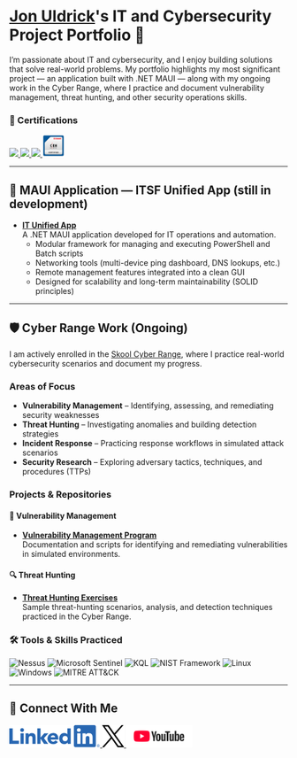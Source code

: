 # <a href="https://www.linkedin.com/in/jon-uldrick/">Jon Uldrick</a>'s IT and Cybersecurity Project Portfolio 🔐

I’m passionate about IT and cybersecurity, and I enjoy building solutions that solve real-world problems. My portfolio highlights my most significant project — an application built with .NET MAUI — along with my ongoing work in the Cyber Range, where I practice and document vulnerability management, threat hunting, and other security operations skills.  

### 📜 Certifications

<div>
  <a href="https://www.credly.com/badges/d10c1fa5-c0fd-4991-a165-91228e0acbec/public_url">
    <img src="https://images.credly.com/size/160x160/images/f6d62c5d-1e1d-4de6-92ee-8dc8c80b1c7b/blob" width="40" />
  </a>
  <a href="https://www.credly.com/badges/1fa80d7e-0087-466a-baf4-0a47ca2c1005/public_url">
    <img src="https://images.credly.com/size/160x160/images/8e6bde54-8a33-4ec0-9d70-90fcde581bcf/image.png" width="40" />
  </a>
  <a href="https://www.credly.com/badges/be63f763-4726-4c47-859e-12eea6d39317/public_url">
    <img src="https://images.credly.com/size/160x160/images/c3e2745b-2f30-4e6b-9290-f7557a705181/image.png" width="40" />
  </a>
  <a href="https://aspen.eccouncil.org/Certificate/Certificate?a=eof6foV0K5/d/w5hmSyIRQ==">
    <img src="/Assets/Badges/CEH.png" width="40" />
  </a>
</div>

---

## 📱 MAUI Application — ITSF Unified App (still in development)

- **[IT Unified App](https://github.com/IamSpotted/IT-Unified-App)**  
  A .NET MAUI application developed for IT operations and automation.  
  - Modular framework for managing and executing PowerShell and Batch scripts  
  - Networking tools (multi-device ping dashboard, DNS lookups, etc.)  
  - Remote management features integrated into a clean GUI  
  - Designed for scalability and long-term maintainability (SOLID principles)  

---

## 🛡 Cyber Range Work (Ongoing)

I am actively enrolled in the [Skool Cyber Range](https://www.skool.com/cyber-range), where I practice real-world cybersecurity scenarios and document my progress.  

### Areas of Focus  
- **Vulnerability Management** – Identifying, assessing, and remediating security weaknesses  
- **Threat Hunting** – Investigating anomalies and building detection strategies  
- **Incident Response** – Practicing response workflows in simulated attack scenarios  
- **Security Research** – Exploring adversary tactics, techniques, and procedures (TTPs)  

### Projects & Repositories

#### 📝 Vulnerability Management
- **[Vulnerability Management Program](https://github.com/IamSpotted/Vulnerability-Management-Program)**  
  Documentation and scripts for identifying and remediating vulnerabilities in simulated environments.

#### 🔍 Threat Hunting
- **[Threat Hunting Exercises](https://github.com/IamSpotted/Threat-Hunting)**  
  Sample threat-hunting scenarios, analysis, and detection techniques practiced in the Cyber Range.  

### 🛠️ Tools & Skills Practiced

<div>
  <img src="https://img.shields.io/badge/Nessus-FF0000?style=for-the-badge&logo=tenable&logoColor=white" alt="Nessus" />
  <img src="https://img.shields.io/badge/Microsoft%20Sentinel-0078D6?style=for-the-badge&logo=microsoft&logoColor=white" alt="Microsoft Sentinel" />
  <img src="https://img.shields.io/badge/KQL-0096D6?style=for-the-badge&logo=microsoftazure&logoColor=white" alt="KQL" />
  <img src="https://img.shields.io/badge/NIST%20Framework-FF6600?style=for-the-badge" alt="NIST Framework" />
  <img src="https://img.shields.io/badge/Linux-FCC624?style=for-the-badge&logo=linux&logoColor=black" alt="Linux" />
  <img src="https://img.shields.io/badge/Windows-0078D6?style=for-the-badge&logo=windows&logoColor=white" alt="Windows" />
  <img src="https://img.shields.io/badge/MITRE%20ATT%26CK-FF0000?style=for-the-badge" alt="MITRE ATT&CK" />
</div>

---

## 🤳 Connect With Me

<!-- LinkedIn (just one PNG, since it's already colorized) -->
<a href="https://www.linkedin.com/in/jonuldrick" target="_blank">
  <img src="Assets/LI-Logo.png" alt="LinkedIn" height="40">
</a>

<!-- X (switches between black & white depending on theme) -->
<a href="https://x.com/jonuldrick" target="_blank">
  <picture>
    <source srcset="Assets/X-white.png" media="(prefers-color-scheme: dark)">
    <source srcset="Assets/X-black.png" media="(prefers-color-scheme: light)">
    <img src="Assets/X-black.png" alt="X" height="40">
  </picture>
</a>

<!-- YouTube (black/white switching) -->
<a href="https://youtube.com/@i_am_spotted" target="_blank">
  <picture>
    <source srcset="Assets/yt-white.png" media="(prefers-color-scheme: dark)">
    <source srcset="Assets/yt-black.png" media="(prefers-color-scheme: light)">
    <img src="Assets/yt-black.png" alt="YouTube" height="40">
  </picture>
</a>
